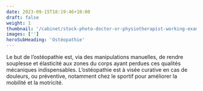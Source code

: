 ```yaml
---
date: 2023-09-15T18:19:46+10:00
draft: false
weight: 1
thumbnail: '/cabinet/stock-photo-doctor-or-physiotherapist-working-examining-treating-injured-back-of-athlete-male-patient-doing-1931690612.jpg'
images: ['']
heroSubHeading: 'Ostéopathie'
---
```


Le but de l’ostéopathie est, via des manipulations manuelles, de rendre souplesse et élasticité aux zones du corps ayant perdues ces qualités mécaniques indispensables. L’ostéopathie est à visée curative en cas de douleurs, ou préventive, notamment chez le sportif pour améliorer la mobilité et la motricité. 